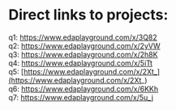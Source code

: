 # Direct links to projects:

q1: https://www.edaplayground.com/x/3Q82  
q2: https://www.edaplayground.com/x/2yVW  
q3: https://www.edaplayground.com/x/2h8K  
q4: https://www.edaplayground.com/x/5iTt  
q5: [https://www.edaplayground.com/x/2Xt_](https://www.edaplayground.com/x/2Xt_)  
q6: https://www.edaplayground.com/x/6KKh  
q7: https://www.edaplayground.com/x/5u_j  
